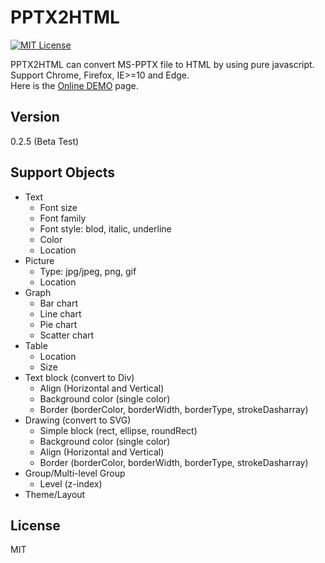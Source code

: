 PPTX2HTML
==========
[![MIT License][license-image]][license-url]

PPTX2HTML can convert MS-PPTX file to HTML by using pure javascript.  
Support Chrome, Firefox, IE>=10 and Edge.  
Here is the [Online DEMO] page.

Version
----

0.2.5 (Beta Test)

Support Objects
----
* Text
  * Font size
  * Font family
  * Font style: blod, italic, underline
  * Color
  * Location
* Picture
  * Type: jpg/jpeg, png, gif
  * Location
* Graph
  * Bar chart
  * Line chart
  * Pie chart
  * Scatter chart
* Table
  * Location
  * Size
* Text block (convert to Div)
  * Align (Horizontal and Vertical)
  * Background color (single color)
  * Border (borderColor, borderWidth, borderType, strokeDasharray)
* Drawing (convert to SVG)
  * Simple block (rect, ellipse, roundRect)
  * Background color (single color)
  * Align (Horizontal and Vertical)
  * Border (borderColor, borderWidth, borderType, strokeDasharray)
* Group/Multi-level Group
  * Level (z-index)
* Theme/Layout


License
----

MIT

[license-image]: http://img.shields.io/badge/license-MIT-blue.svg?style=flat
[license-url]: LICENSE
[Online DEMO]: http://g21589.github.io/PPTX2HTML
